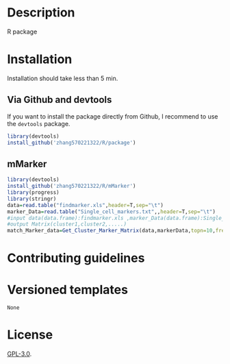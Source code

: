 # Description
R package

# Installation

Installation should take less than 5 min. 

## Via Github and devtools

If you want to install the package directly from Github, I recommend to use the `devtools` package.

```R
library(devtools)
install_github('zhang570221322/R/package')
```


## mMarker

```R
library(devtools)
install_github('zhang570221322/R/mMarker')
library(progress)
library(stringr)
data=read.table("findmarker.xls",header=T,sep="\t")
marker_Data=read.table("Single_cell_markers.txt",,header=T,sep="\t")
#input data(data.frame):findmarker.xls ,marker_Data(data.frame):Single_cell_markers.txt , topn(20):select var gene , freq(10):maker frequency
#output Matrix(cluster1,cluster2,.....)
match_Marker_data=Get_Cluster_Marker_Matrix(data,markerData,topn=10,freq=10)
```



# Contributing guidelines



# Versioned templates



```
None
```




# License

[GPL-3.0](./LICENSE).
